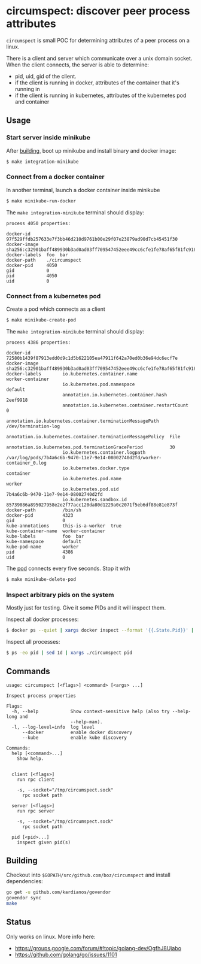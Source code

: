 # circumspect: discover peer process attributes

`circumspect` is small POC for determining attributes of a peer process on a linux.

There is a client and server which communicate over a unix domain socket.  When the client connects,
the server is able to determine:

 * pid, uid, gid of the client.
 * if the client is running in docker, attributes of the container that it's running in
 * if the client is running in kubernetes, attributes of the kubernetes pod and container

## Usage

### Start server inside minikube

After [building](#building), boot up minikube and install binary and docker image:

```sh
$ make integration-minikube
```

### Connect from a docker container

In another terminal, launch a docker container inside minikube

```sh
$ make minikube-run-docker
```

The `make integration-minikube` terminal should display:

```
process 4050 properties:

docker-id      97f529ffdb257633e7f3bb46d210d9761b00e29f07e23879ad90d7cb45451f30
docker-image   sha256:c32901baff489930b3ad0ad03ff709547452eee49cc6cfe1fe78af65f81fc918
docker-labels  foo  bar
docker-path    ./circumspect
docker-pid     4050
gid            0
pid            4050
uid            0
```

### Connect from a kubernetes pod

Create a pod which connects as a client

```sh
$ make minikube-create-pod
```

The `make integration-minikube` terminal should display:

```
process 4386 properties:

docker-id            72580b1439f87913edd0d9c1d5b622105ea47911f642a70ed0b36e94dc6ecf7e
docker-image         sha256:c32901baff489930b3ad0ad03ff709547452eee49cc6cfe1fe78af65f81fc918
docker-labels        io.kubernetes.container.name                                 worker-container
                     io.kubernetes.pod.namespace                                  default
                     annotation.io.kubernetes.container.hash                      2eef9918
                     annotation.io.kubernetes.container.restartCount              0
                     annotation.io.kubernetes.container.terminationMessagePath    /dev/termination-log
                     annotation.io.kubernetes.container.terminationMessagePolicy  File
                     annotation.io.kubernetes.pod.terminationGracePeriod          30
                     io.kubernetes.container.logpath                              /var/log/pods/7b4a6c6b-9470-11e7-9e14-08002740d2fd/worker-container_0.log
                     io.kubernetes.docker.type                                    container
                     io.kubernetes.pod.name                                       worker
                     io.kubernetes.pod.uid                                        7b4a6c6b-9470-11e7-9e14-08002740d2fd
                     io.kubernetes.sandbox.id                                     85739086a895027958e2e2f77acc120da80d1229a0c2071f5eb6df88e81e873f
docker-path          /bin/sh
docker-pid           4323
gid                  0
kube-annotations     this-is-a-worker  true
kube-container-name  worker-container
kube-labels          foo  bar
kube-namespace       default
kube-pod-name        worker
pid                  4386
uid                  0
```

The [pod](_integration/pod.yml) connects every five seconds.  Stop it with

```sh
$ make minikube-delete-pod
```

### Inspect arbitrary pids on the system

Mostly just for testing.  Give it some PIDs and it will inspect them.

Inspect all docker processes:

```sh
$ docker ps --quiet | xargs docker inspect --format '{{.State.Pid}}' | xargs ./circumspect pid
```

Inspect all processes:

```sh
$ ps -eo pid | sed 1d | xargs ./circumspect pid
```

## Commands

```
usage: circumspect [<flags>] <command> [<args> ...]

Inspect process properties

Flags:
  -h, --help            Show context-sensitive help (also try --help-long and
                        --help-man).
  -l, --log-level=info  log level
      --docker          enable docker discovery
      --kube            enable kube discovery

Commands:
  help [<command>...]
    Show help.


  client [<flags>]
    run rpc client

    -s, --socket="/tmp/circumspect.sock"  
      rpc socket path

  server [<flags>]
    run rpc server

    -s, --socket="/tmp/circumspect.sock"  
      rpc socket path

  pid [<pid>...]
    inspect given pid(s)

```

## Building

Checkout into `$GOPATH/src/github.com/boz/circumspect` and install dependencies:

```sh
go get -u github.com/kardianos/govendor
govendor sync
make
```

## Status

Only works on linux.  More info here:

 * https://groups.google.com/forum/#!topic/golang-dev/OgfhJ8Ujabo
 * https://github.com/golang/go/issues/1101
